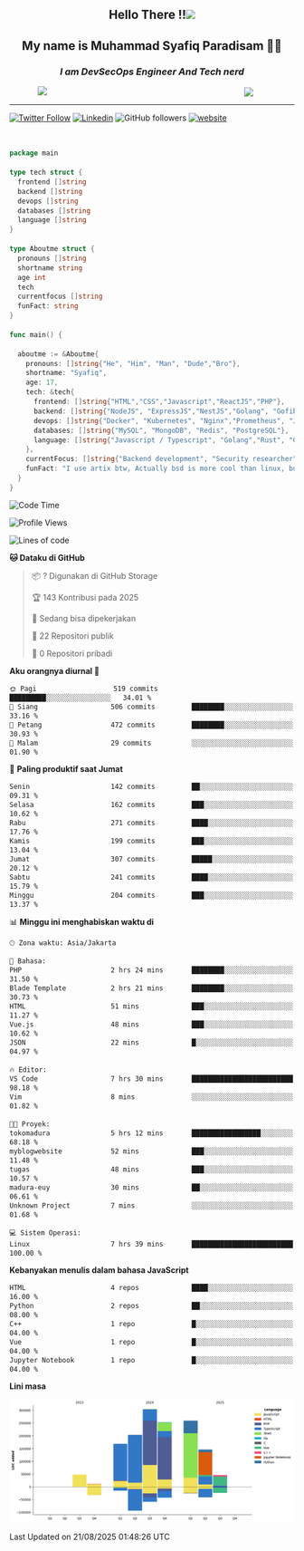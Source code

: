 <h2 align="center">

Hello There !!<img src="https://media.giphy.com/media/12oufCB0MyZ1Go/giphy.gif" width="50"></h2>

<h2 align="center">My name is Muhammad Syafiq Paradisam 👋👋</h2>

<h3 align="center"><em>I am DevSecOps Engineer And Tech nerd
</em></h3>

<img align="left" style="margin-left: 50px" src="https://static.zerochan.net/Alina.Clover.1024.4345060.webp" width="315"/>

<img align="center" style="margin-left: 50px" src="https://i.pinimg.com/736x/69/82/aa/6982aafd816ea48f48d0639c7797915c.jpg" width=250/>

<hr/>

[![Twitter Follow](https://img.shields.io/twitter/follow/misteranmol?label=Follow)](https://x.com/FikkzOutfit)
[![Linkedin](https://img.shields.io/badge/-syafiq-blue?style=square&logo=Linkedin&logoColor=white&link=https://www.linkedin.com/in/syafiq-paradisam/)](https://id.linkedin.com/in/syafiq-paradisam-b72749258)
![GitHub followers](https://img.shields.io/github/followers/syafiqparadisam?label=Follower&style=social)
[![website](https://img.shields.io/badge/Website-46a2f1.svg?&style=flat-square&logo=Google-Chrome&logoColor=white&link=https://anmolsingh.me/)](https://syafiq-paradisam.my.id)

<br/>

```go
package main

type tech struct {
  frontend []string
  backend []string
  devops []string
  databases []string
  language []string
}

type Aboutme struct {
  pronouns []string
  shortname string
  age int
  tech
  currentfocus []string
  funFact: string
}

func main() {

  aboutme := &Aboutme{
    pronouns: []string{"He", "Him", "Man", "Dude","Bro"},
    shortname: "Syafiq",
    age: 17,
    tech: &tech{
      frontend: []string{"HTML","CSS","Javascript","ReactJS","PHP"},
      backend: []string{"NodeJS", "ExpressJS","NestJS","Golang", "Gofiber", "Actixweb", "PHP", "Laravel", "Flask"},
      devops: []string{"Docker", "Kubernetes", "Nginx","Prometheus", "Jaeger", "Grafana", "Linux", "CI / CD"},
      databases: []string{"MySQL", "MongoDB", "Redis", "PostgreSQL"},
      language: []string{"Javascript / Typescript", "Golang","Rust", "C", "PHP","C++"}
    },
    currentFocus: []string{"Backend development", "Security researcher", "Blue team security","DevSecOps engineer"},
    funFact: "I use artix btw, Actually bsd is more cool than linux, but i can't use it because software issue, I am weaboo but not too much"
  }
}

```

<!--START_SECTION:waka-->
![Code Time](http://img.shields.io/badge/Code%20Time-413%20hrs%202%20mins-blue)

![Profile Views](http://img.shields.io/badge/Profil%20dilihat-9-blue)

![Lines of code](https://img.shields.io/badge/Sejak%20Hello%20World%20aku%20telah%20menulis-1.4%20million%20baris%20kode-blue)

**🐱 Dataku di GitHub** 

> 📦 ? Digunakan di GitHub Storage 
 > 
> 🏆 143 Kontribusi pada 2025
 > 
> 💼 Sedang bisa dipekerjakan
 > 
> 📜 22 Repositori publik 
 > 
> 🔑 0 Repositori pribadi 
 > 
**Aku orangnya diurnal 🐤** 

```text
🌞 Pagi                   519 commits         █████████░░░░░░░░░░░░░░░░   34.01 % 
🌆 Siang                  506 commits         ████████░░░░░░░░░░░░░░░░░   33.16 % 
🌃 Petang                 472 commits         ████████░░░░░░░░░░░░░░░░░   30.93 % 
🌙 Malam                  29 commits          ░░░░░░░░░░░░░░░░░░░░░░░░░   01.90 % 
```
📅 **Paling produktif saat Jumat** 

```text
Senin                    142 commits         ██░░░░░░░░░░░░░░░░░░░░░░░   09.31 % 
Selasa                   162 commits         ███░░░░░░░░░░░░░░░░░░░░░░   10.62 % 
Rabu                     271 commits         ████░░░░░░░░░░░░░░░░░░░░░   17.76 % 
Kamis                    199 commits         ███░░░░░░░░░░░░░░░░░░░░░░   13.04 % 
Jumat                    307 commits         █████░░░░░░░░░░░░░░░░░░░░   20.12 % 
Sabtu                    241 commits         ████░░░░░░░░░░░░░░░░░░░░░   15.79 % 
Minggu                   204 commits         ███░░░░░░░░░░░░░░░░░░░░░░   13.37 % 
```


📊 **Minggu ini menghabiskan waktu di** 

```text
🕑︎ Zona waktu: Asia/Jakarta

💬 Bahasa: 
PHP                      2 hrs 24 mins       ████████░░░░░░░░░░░░░░░░░   31.50 % 
Blade Template           2 hrs 21 mins       ████████░░░░░░░░░░░░░░░░░   30.73 % 
HTML                     51 mins             ███░░░░░░░░░░░░░░░░░░░░░░   11.27 % 
Vue.js                   48 mins             ███░░░░░░░░░░░░░░░░░░░░░░   10.62 % 
JSON                     22 mins             █░░░░░░░░░░░░░░░░░░░░░░░░   04.97 % 

🔥 Editor: 
VS Code                  7 hrs 30 mins       █████████████████████████   98.18 % 
Vim                      8 mins              ░░░░░░░░░░░░░░░░░░░░░░░░░   01.82 % 

🐱‍💻 Proyek: 
tokomadura               5 hrs 12 mins       █████████████████░░░░░░░░   68.18 % 
myblogwebsite            52 mins             ███░░░░░░░░░░░░░░░░░░░░░░   11.48 % 
tugas                    48 mins             ███░░░░░░░░░░░░░░░░░░░░░░   10.57 % 
madura-euy               30 mins             ██░░░░░░░░░░░░░░░░░░░░░░░   06.61 % 
Unknown Project          7 mins              ░░░░░░░░░░░░░░░░░░░░░░░░░   01.68 % 

💻 Sistem Operasi: 
Linux                    7 hrs 39 mins       █████████████████████████   100.00 % 
```

**Kebanyakan menulis dalam bahasa JavaScript** 

```text
HTML                     4 repos             ████░░░░░░░░░░░░░░░░░░░░░   16.00 % 
Python                   2 repos             ██░░░░░░░░░░░░░░░░░░░░░░░   08.00 % 
C++                      1 repo              █░░░░░░░░░░░░░░░░░░░░░░░░   04.00 % 
Vue                      1 repo              █░░░░░░░░░░░░░░░░░░░░░░░░   04.00 % 
Jupyter Notebook         1 repo              █░░░░░░░░░░░░░░░░░░░░░░░░   04.00 % 
```



**Lini masa**

![Lines of Code chart](https://raw.githubusercontent.com/syafiqparadisam/syafiqparadisam/master/assets/bar_graph.png)


 Last Updated on 21/08/2025 01:48:26 UTC
<!--END_SECTION:waka-->
